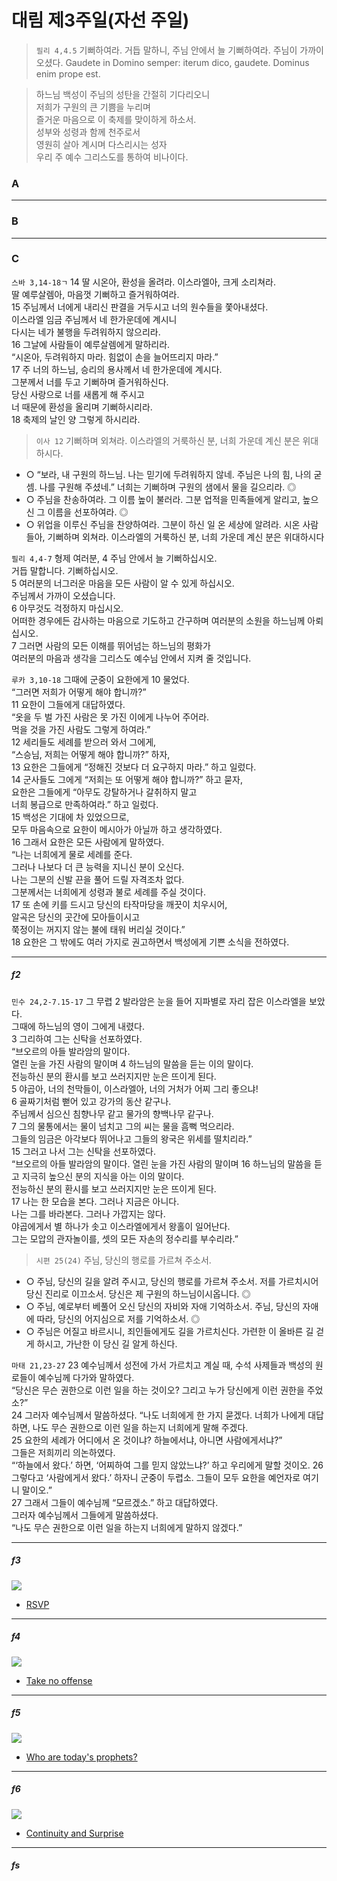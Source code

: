 # 대림 제3주일(자선 주일)


> `필리 4,4.5` 기뻐하여라. 거듭 말하니, 주님 안에서 늘 기뻐하여라. 주님이 가까이 오셨다.
> Gaudete in Domino semper: iterum dico, gaudete. Dominus enim prope est.


> 하느님 백성이 주님의 성탄을 간절히 기다리오니  
저희가 구원의 큰 기쁨을 누리며  
즐거운 마음으로 이 축제를 맞이하게 하소서.  
성부와 성령과 함께 천주로서  
영원히 살아 계시며 다스리시는 성자  
우리 주 예수 그리스도를 통하여 비나이다.  



### A


----

### B


----

### C

`스바 3,14-18ㄱ` 14 딸 시온아, 환성을 올려라. 이스라엘아, 크게 소리쳐라.  
딸 예루살렘아, 마음껏 기뻐하고 즐거워하여라.  
15 주님께서 너에게 내리신 판결을 거두시고 너의 원수들을 쫓아내셨다.  
이스라엘 임금 주님께서 네 한가운데에 계시니  
다시는 네가 불행을 두려워하지 않으리라.  
16 그날에 사람들이 예루살렘에게 말하리라.  
“시온아, 두려워하지 마라. 힘없이 손을 늘어뜨리지 마라.”  
17 주 너의 하느님, 승리의 용사께서 네 한가운데에 계시다.  
그분께서 너를 두고 기뻐하며 즐거워하신다.  
당신 사랑으로 너를 새롭게 해 주시고  
너 때문에 환성을 올리며 기뻐하시리라.  
18 축제의 날인 양 그렇게 하시리라.


> `이사 12` 기뻐하며 외쳐라. 이스라엘의 거룩하신 분, 너희 가운데 계신 분은 위대하시다.  
- ○ “보라, 내 구원의 하느님. 나는 믿기에 두려워하지 않네. 주님은 나의 힘, 나의 굳셈. 나를 구원해 주셨네.” 너희는 기뻐하며 구원의 샘에서 물을 길으리라. ◎  
- ○ 주님을 찬송하여라. 그 이름 높이 불러라. 그분 업적을 민족들에게 알리고, 높으신 그 이름을 선포하여라. ◎  
- ○ 위업을 이루신 주님을 찬양하여라. 그분이 하신 일 온 세상에 알려라. 시온 사람들아, 기뻐하며 외쳐라. 이스라엘의 거룩하신 분, 너희 가운데 계신 분은 위대하시다


`필리 4,4-7`  형제 여러분, 4 주님 안에서 늘 기뻐하십시오.  
거듭 말합니다. 기뻐하십시오.  
5 여러분의 너그러운 마음을 모든 사람이 알 수 있게 하십시오.  
주님께서 가까이 오셨습니다.  
6 아무것도 걱정하지 마십시오.  
어떠한 경우에든 감사하는 마음으로 기도하고 간구하며 여러분의 소원을 하느님께 아뢰십시오.  
7 그러면 사람의 모든 이해를 뛰어넘는 하느님의 평화가  
여러분의 마음과 생각을 그리스도 예수님 안에서 지켜 줄 것입니다.  


 
`루카 3,10-18` 그때에 군중이 요한에게 10 물었다.  
“그러면 저희가 어떻게 해야 합니까?”  
11 요한이 그들에게 대답하였다.  
“옷을 두 벌 가진 사람은 못 가진 이에게 나누어 주어라.  
먹을 것을 가진 사람도 그렇게 하여라.”  
12 세리들도 세례를 받으러 와서 그에게,  
“스승님, 저희는 어떻게 해야 합니까?” 하자,  
13 요한은 그들에게 “정해진 것보다 더 요구하지 마라.” 하고 일렀다.  
14 군사들도 그에게 “저희는 또 어떻게 해야 합니까?” 하고 묻자,  
요한은 그들에게 “아무도 강탈하거나 갈취하지 말고  
너희 봉급으로 만족하여라.” 하고 일렀다.  
15 백성은 기대에 차 있었으므로,  
모두 마음속으로 요한이 메시아가 아닐까 하고 생각하였다.  
16 그래서 요한은 모든 사람에게 말하였다.  
“나는 너희에게 물로 세례를 준다.  
그러나 나보다 더 큰 능력을 지니신 분이 오신다.  
나는 그분의 신발 끈을 풀어 드릴 자격조차 없다.  
그분께서는 너희에게 성령과 불로 세례를 주실 것이다.  
17 또 손에 키를 드시고 당신의 타작마당을 깨끗이 치우시어,  
알곡은 당신의 곳간에 모아들이시고  
쭉정이는 꺼지지 않는 불에 태워 버리실 것이다.”  
18 요한은 그 밖에도 여러 가지로 권고하면서 백성에게 기쁜 소식을 전하였다.



----

##### f2

`민수 24,2-7.15-17` 그 무렵 2 발라암은 눈을 들어 지파별로 자리 잡은 이스라엘을 보았다.  
그때에 하느님의 영이 그에게 내렸다.  
3 그리하여 그는 신탁을 선포하였다.  
“브오르의 아들 발라암의 말이다.  
열린 눈을 가진 사람의 말이며 4 하느님의 말씀을 듣는 이의 말이다.  
전능하신 분의 환시를 보고 쓰러지지만 눈은 뜨이게 된다.  
5 야곱아, 너의 천막들이, 이스라엘아, 너의 거처가 어찌 그리 좋으냐!  
6 골짜기처럼 뻗어 있고 강가의 동산 같구나.  
주님께서 심으신 침향나무 같고 물가의 향백나무 같구나.  
7 그의 물통에서는 물이 넘치고 그의 씨는 물을 흠뻑 먹으리라.  
그들의 임금은 아각보다 뛰어나고 그들의 왕국은 위세를 떨치리라.”  
15 그러고 나서 그는 신탁을 선포하였다.  
“브오르의 아들 발라암의 말이다. 열린 눈을 가진 사람의 말이며 16 하느님의 말씀을 듣고 지극히 높으신 분의 지식을 아는 이의 말이다.  
전능하신 분의 환시를 보고 쓰러지지만 눈은 뜨이게 된다.  
17 나는 한 모습을 본다. 그러나 지금은 아니다.  
나는 그를 바라본다. 그러나 가깝지는 않다.  
야곱에게서 별 하나가 솟고 이스라엘에게서 왕홀이 일어난다.  
그는 모압의 관자놀이를, 셋의 모든 자손의 정수리를 부수리라.”  


> `시편 25(24)` 주님, 당신의 행로를 가르쳐 주소서.  
- ○ 주님, 당신의 길을 알려 주시고, 당신의 행로를 가르쳐 주소서. 저를 가르치시어 당신 진리로 이끄소서. 당신은 제 구원의 하느님이시옵니다. ◎  
- ○ 주님, 예로부터 베풀어 오신 당신의 자비와 자애 기억하소서. 주님, 당신의 자애에 따라, 당신의 어지심으로 저를 기억하소서. ◎  
- ○ 주님은 어질고 바르시니, 죄인들에게도 길을 가르치신다. 가련한 이 올바른 길 걷게 하시고, 가난한 이 당신 길 알게 하신다.  


`마태 21,23-27` 23 예수님께서 성전에 가서 가르치고 계실 때,  수석 사제들과 백성의 원로들이 예수님께 다가와 말하였다.  
“당신은 무슨 권한으로 이런 일을 하는 것이오? 그리고 누가 당신에게 이런 권한을 주었소?”  
24 그러자 예수님께서 말씀하셨다. “나도 너희에게 한 가지 묻겠다. 너희가 나에게 대답하면, 나도 무슨 권한으로 이런 일을 하는지 너희에게 말해 주겠다.  
25 요한의 세례가 어디에서 온 것이냐? 하늘에서냐, 아니면 사람에게서냐?”  
그들은 저희끼리 의논하였다.  
“‘하늘에서 왔다.’ 하면, ‘어찌하여 그를 믿지 않았느냐?’ 하고 우리에게 말할 것이오. 26 그렇다고 ‘사람에게서 왔다.’ 하자니 군중이 두렵소. 그들이 모두 요한을 예언자로 여기니 말이오.”  
27 그래서 그들이 예수님께 “모르겠소.” 하고 대답하였다.  
그러자 예수님께서 그들에게 말씀하셨다.  
“나도 무슨 권한으로 이런 일을 하는지 너희에게 말하지 않겠다.”


----

##### f3

![](https://www.ncronline.org/files/styles/article_one_third_width/public/2022-12/two%20sons.jpg)  

- [RSVP](https://www.ncronline.org/spirituality/pencil-preaching/rsvp)

----

##### f4

![](https://www.ncronline.org/files/styles/article_one_third_width/public/2022-12/I%20AM.jpg)  

- [Take no offense](https://www.ncronline.org/spirituality/pencil-preaching/take-no-offense)

----

##### f5

![](https://www.ncronline.org/files/styles/article_one_third_width/public/2022-12/hard%20heart.jpg)  

- [Who are today's prophets?](https://www.ncronline.org/spirituality/pencil-preaching/who-are-todays-prophets)

----

##### f6

![](https://www.ncronline.org/files/styles/article_one_third_width/public/2022-12/John%27s%20question.jpg)  

- [Continuity and Surprise](https://www.ncronline.org/spirituality/pencil-preaching/continuity-and-surprise)

----

##### fs

